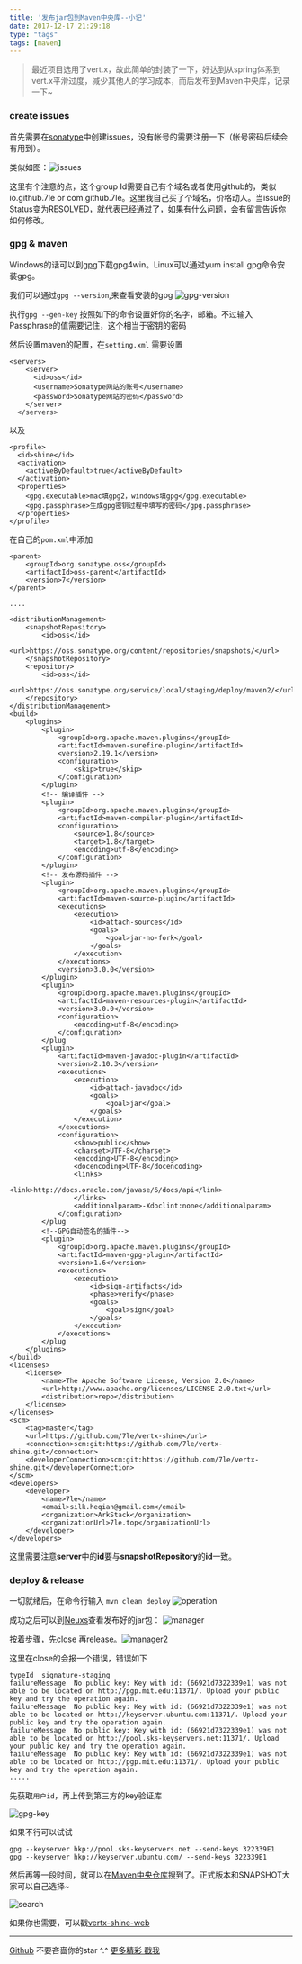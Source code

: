 ```yaml
---
title: '发布jar包到Maven中央库--小记'
date: 2017-12-17 21:29:18
type: "tags"
tags: [maven]
---
```


> 最近项目选用了vert.x，故此简单的封装了一下，好达到从spring体系到vert.x平滑过度，减少其他人的学习成本，而后发布到Maven中央库，记录一下~

<!--more-->

### create issues

首先需要在[sonatype](https://issues.sonatype.org/secure/Dashboard.jspa)中创建issues，没有帐号的需要注册一下（帐号密码后续会有用到）。

类似如图：![issues](http://oqipguzbl.bkt.clouddn.com/maven-issus.png)

这里有个注意的点，这个group Id需要自己有个域名或者使用github的，类似io.github.7le or com.github.7le。这里我自己买了个域名，价格动人。当issue的Status变为RESOLVED，就代表已经通过了，如果有什么问题，会有留言告诉你如何修改。

### gpg & maven

Windows的话可以到[gpg](https://www.gpg4win.org/download.html)下载gpg4win。Linux可以通过yum install gpg命令安装gpg。

我们可以通过``gpg --version``,来查看安装的gpg
![gpg-version](http://oqipguzbl.bkt.clouddn.com/maven-gpg-version.png)

执行``gpg --gen-key`` 按照如下的命令设置好你的名字，邮箱。不过输入Passphrase的值需要记住，这个相当于密钥的密码

然后设置maven的配置，在``setting.xml``
需要设置
```
<servers>
    <server>
      <id>oss</id>
      <username>Sonatype网站的账号</username>
      <password>Sonatype网站的密码</password>
    </server>
  </servers>
```
以及
```
<profile>
  <id>shine</id>
  <activation>
    <activeByDefault>true</activeByDefault>
  </activation>
  <properties>
    <gpg.executable>mac填gpg2，windows填gpg</gpg.executable>
    <gpg.passphrase>生成gpg密钥过程中填写的密码</gpg.passphrase>
  </properties>
</profile>
```

在自己的``pom.xml``中添加
```
<parent>
    <groupId>org.sonatype.oss</groupId>
    <artifactId>oss-parent</artifactId>
    <version>7</version>
</parent>

....

<distributionManagement>
    <snapshotRepository>
        <id>oss</id>
        <url>https://oss.sonatype.org/content/repositories/snapshots/</url>
    </snapshotRepository>
    <repository>
        <id>oss</id>
        <url>https://oss.sonatype.org/service/local/staging/deploy/maven2/</url>
    </repository>
</distributionManagement>
<build>
    <plugins>
        <plugin>
            <groupId>org.apache.maven.plugins</groupId>
            <artifactId>maven-surefire-plugin</artifactId>
            <version>2.19.1</version>
            <configuration>
                <skip>true</skip>
            </configuration>
        </plugin>
        <!-- 编译插件 -->
        <plugin>
            <groupId>org.apache.maven.plugins</groupId>
            <artifactId>maven-compiler-plugin</artifactId>
            <configuration>
                <source>1.8</source>
                <target>1.8</target>
                <encoding>utf-8</encoding>
            </configuration>
        </plugin>
        <!-- 发布源码插件 -->
        <plugin>
            <groupId>org.apache.maven.plugins</groupId>
            <artifactId>maven-source-plugin</artifactId>
            <executions>
                <execution>
                    <id>attach-sources</id>
                    <goals>
                        <goal>jar-no-fork</goal>
                    </goals>
                </execution>
            </executions>
            <version>3.0.0</version>
        </plugin>
        <plugin>
            <groupId>org.apache.maven.plugins</groupId>
            <artifactId>maven-resources-plugin</artifactId>
            <version>3.0.0</version>
            <configuration>
                <encoding>utf-8</encoding>
            </configuration>
        </plug
        <plugin>
            <artifactId>maven-javadoc-plugin</artifactId>
            <version>2.10.3</version>
            <executions>
                <execution>
                    <id>attach-javadoc</id>
                    <goals>
                        <goal>jar</goal>
                    </goals>
                </execution>
            </executions>
            <configuration>
                <show>public</show>
                <charset>UTF-8</charset>
                <encoding>UTF-8</encoding>
                <docencoding>UTF-8</docencoding>
                <links>
                    <link>http://docs.oracle.com/javase/6/docs/api</link>
                </links>
                <additionalparam>-Xdoclint:none</additionalparam>
            </configuration>
        </plug
        <!--GPG自动签名的插件-->
        <plugin>
            <groupId>org.apache.maven.plugins</groupId>
            <artifactId>maven-gpg-plugin</artifactId>
            <version>1.6</version>
            <executions>
                <execution>
                    <id>sign-artifacts</id>
                    <phase>verify</phase>
                    <goals>
                        <goal>sign</goal>
                    </goals>
                </execution>
            </executions>
        </plug
    </plugins>
</build>
<licenses>
    <license>
        <name>The Apache Software License, Version 2.0</name>
        <url>http://www.apache.org/licenses/LICENSE-2.0.txt</url>
        <distribution>repo</distribution>
    </license>
</licenses>
<scm>
    <tag>master</tag>
    <url>https://github.com/7le/vertx-shine</url>
    <connection>scm:git:https://github.com/7le/vertx-shine.git</connection>
    <developerConnection>scm:git:https://github.com/7le/vertx-shine.git</developerConnection>
</scm>
<developers>
    <developer>
        <name>7le</name>
        <email>silk.heqian@gmail.com</email>
        <organization>ArkStack</organization>
        <organizationUrl>7le.top</organizationUrl>
    </developer>
</developers>
```

这里需要注意**server**中的**id**要与**snapshotRepository**的**id**一致。

### deploy & release 

一切就绪后，在命令行输入
``mvn clean deploy``
![operation](http://oqipguzbl.bkt.clouddn.com/maven-operation.jpg)

成功之后可以到[Neuxs](https://oss.sonatype.org/index.html#stagingRepositories)查看发布好的jar包：
![manager](http://oqipguzbl.bkt.clouddn.com/maven-manager.jpg)

按着步骤，先close 再release。![manager2](http://oqipguzbl.bkt.clouddn.com/maven-manager2.png)

这里在close的会报一个错误，错误如下
```
typeId	signature-staging
failureMessage	No public key: Key with id: (66921d7322339e1) was not able to be located on http://pgp.mit.edu:11371/. Upload your public key and try the operation again.
failureMessage	No public key: Key with id: (66921d7322339e1) was not able to be located on http://keyserver.ubuntu.com:11371/. Upload your public key and try the operation again.
failureMessage	No public key: Key with id: (66921d7322339e1) was not able to be located on http://pool.sks-keyservers.net:11371/. Upload your public key and try the operation again.
failureMessage	No public key: Key with id: (66921d7322339e1) was not able to be located on http://pgp.mit.edu:11371/. Upload your public key and try the operation again.
.....
```

先获取``用户id``，再上传到第三方的key验证库

![gpg-key](http://oqipguzbl.bkt.clouddn.com/gpg-key.png)

如果不行可以试试
```
gpg --keyserver hkp://pool.sks-keyservers.net --send-keys 322339E1
gpg --keyserver hkp://keyserver.ubuntu.com/ --send-keys 322339E1
```

然后再等一段时间，就可以在[Maven中央仓库](http://search.maven.org)搜到了。正式版本和SNAPSHOT大家可以自己选择~

![search](http://oqipguzbl.bkt.clouddn.com/maven-search.png)

如果你也需要，可以戳[vertx-shine-web](https://github.com/7le/vertx-shine)

---
[Github](https://github.com/7le) 不要吝啬你的star ^.^
[更多精彩 戳我](https://7le.top)